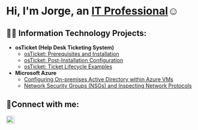 <h1>Hi, I'm Jorge, an <a href="https://www.linkedin.com/in/jorge-echevarria/">IT Professional</a>☺</h1>

<h2>👨‍💻 Information Technology Projects:</h2>

- <b>osTicket (Help Desk Ticketing System)</b>
  - [osTicket: Prerequisites and Installation](https://github.com/jorgeechevarria/osticket-prereqs)
  - [osTicket: Post-Installation Configuration](https://github.com/jorgeechevarria/post-install-config)
  - [osTicket: Ticket Lifecycle Examples](https://github.com/jorgeechevarria/ticket-lifecycle)
- <b>Microsoft Azure</b>
  - [Configuring On-premises Active Directory within Azure VMs](https://github.com/jorgeechevarria/configure-ad)
  - [Network Security Groups (NSGs) and Inspecting Network Protocols](https://github.com/jorgeechevarria/azure-network-protocols)

<h2>🤳Connect with me:</h2>

[<img align="left" alt="Josh | LinkedIn" width="22px" src="https://cdn.jsdelivr.net/npm/simple-icons@v3/icons/linkedin.svg" />][linkedin]

[linkedin]: https://linkedin.com/in/Josh

